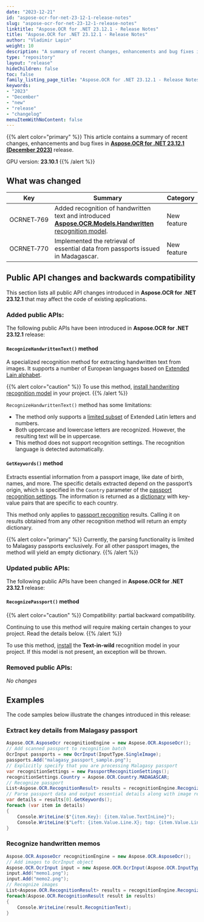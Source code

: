 ```yaml
---
date: "2023-12-21"
id: "aspose-ocr-for-net-23-12-1-release-notes"
slug: "aspose-ocr-for-net-23-12-1-release-notes"
linktitle: "Aspose.OCR for .NET 23.12.1 - Release Notes"
title: "Aspose.OCR for .NET 23.12.1 - Release Notes"
author: "Vladimir Lapin"
weight: 10
description: "A summary of recent changes, enhancements and bug fixes in Aspose.OCR for .NET 23.12.1 (December 2023) release."
type: "repository"
layout: "release"
hideChildren: false
toc: false
family_listing_page_title: "Aspose.OCR for .NET 23.12.1 - Release Notes"
keywords:
- "2023"
- "December"
- "new"
- "release"
- "changelog"
menuItemWithNoContent: false
---
```


{{% alert color="primary" %}}
This article contains a summary of recent changes, enhancements and bug fixes in [**Aspose.OCR for .NET 23.12.1 (December 2023)**](https://www.nuget.org/packages/Aspose.OCR/23.12.1) release.

GPU version: **23.10.1**
{{% /alert %}}

## What was changed

Key | Summary | Category
--- | ------- | --------
OCRNET&#8209;769 | Added recognition of handwritten text and introduced [**Aspose.OCR.Models.Handwritten** recognition model](https://docs.aspose.com/ocr/net/handwriting-model/). | New feature
OCRNET&#8209;770 | Implemented the retrieval of essential data from passports issued in Madagascar. | New feature

## Public API changes and backwards compatibility

This section lists all public API changes introduced in **Aspose.OCR for .NET 23.12.1** that may affect the code of existing applications.

### Added public APIs:

The following public APIs have been introduced in **Aspose.OCR for .NET 23.12.1** release:

#### `RecognizeHandwrittenText()` method

A specialized recognition method for extracting handwritten text from images. It supports a number of European languages based on [Extended Lain alphabet](https://docs.aspose.com/ocr/net/recognition-languages/#supported-handwritten-characters).

{{% alert color="caution" %}}
To use this method, [install handwriting recognition model](https://docs.aspose.com/ocr/net/handwriting-model/) in your project.
{{% /alert %}}

`RecognizeHandwrittenText()` method has some limitations:

- The method only supports a [limited subset](https://docs.aspose.com/ocr/net/recognition-languages/#supported-handwritten-characters) of Extended Latin letters and numbers.
- Both uppercase and lowercase letters are recognized. However, the resulting text will be in uppercase.
- This method does not support recognition settings. The recognition language is detected automatically.

#### `GetKeywords()` method

Extracts essential information from a passport image, like date of birth, names, and more. The specific details extracted depend on the passport’s origin, which is specified in the `Country` parameter of the [passport recognition settings](https://docs.aspose.com/ocr/net/recognition-settings-passport/). The information is returned as a [dictionary](https://learn.microsoft.com/en-us/dotnet/api/system.collections.generic.dictionary-2) with key-value pairs that are specific to each country.

This method only applies to [passport recognition](https://docs.aspose.com/ocr/net/recognition/passport/) results. Calling it on results obtained from any other recognition method will return an empty dictionary.

{{% alert color="primary" %}}
Currently, the parsing functionality is limited to Malagasy passports exclusively. For all other passport images, the method will yield an empty dictionary.
{{% /alert %}}

### Updated public APIs:

The following public APIs have been changed in **Aspose.OCR for .NET 23.12.1** release:

#### `RecognizePassport()` method

{{% alert color="caution" %}}
Compatibility: partial backward compatibility.

Continuing to use this method will require making certain changes to your project. Read the details below.
{{% /alert %}}

To use this method, [install](https://docs.aspose.com/ocr/net/text-in-wild-model/) the **Text-in-wild** recognition model in your project. If this model is not present, an exception will be thrown.

### Removed public APIs:

_No changes_

## Examples

The code samples below illustrate the changes introduced in this release:

### Extract key details from Malagasy passport

```csharp
Aspose.OCR.AsposeOcr recognitionEngine = new Aspose.OCR.AsposeOcr();
// Add scanned passport to recognition batch
OcrInput passports = new OcrInput(InputType.SingleImage);
passports.Add("malagasy_passport_sample.png");
// Explicitly specify that you are processing Malagasy passport
var recognitionSettings = new PassportRecognitionSettings();
recognitionSettings.Country = Aspose.OCR.Country.MADAGASCAR;
// Recognize passport
List<Aspose.OCR.RecognitionResult> results = recognitionEngine.RecognizePassport(passports, recognitionSettings);
// Parse passport data and output essential details along with image regions they were found in
var details = results[0].GetKeywords();
foreach (var item in details)
{
	Console.WriteLine($"{item.Key}: {item.Value.TextInLine}");
	Console.WriteLine($"Left: {item.Value.Line.X}; top: {item.Value.Line.Y}; size: {item.Value.Line.Width} x {item.Value.Line.Height}");
}
```

### Recognize handwritten memos

```csharp
Aspose.OCR.AsposeOcr recognitionEngine = new Aspose.OCR.AsposeOcr();
// Add images to OcrInput object
Aspose.OCR.OcrInput input = new Aspose.OCR.OcrInput(Aspose.OCR.InputType.SingleImage);
input.Add("memo1.png");
input.Add("memo2.png");
// Recognize images
List<Aspose.OCR.RecognitionResult> results = recognitionEngine.RecognizeHandwrittenText(input);
foreach(Aspose.OCR.RecognitionResult result in results)
{
	Console.WriteLine(result.RecognitionText);
}
```
